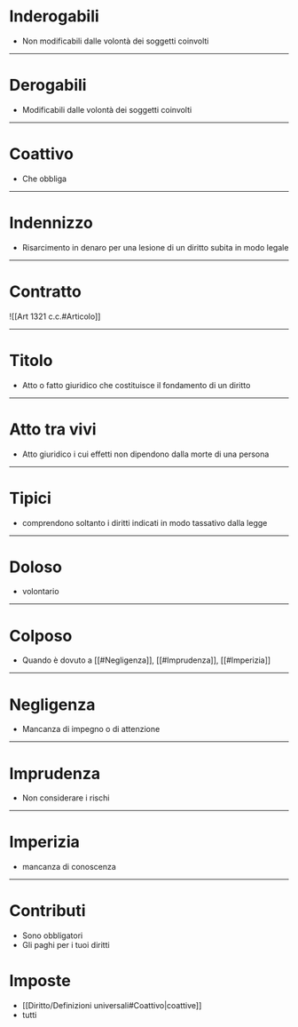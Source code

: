 # Inderogabili
- Non modificabili dalle volontà dei soggetti coinvolti
---
# Derogabili
- Modificabili dalle volontà dei soggetti coinvolti
---
# Coattivo
- Che obbliga
----
# Indennizzo
- Risarcimento in denaro per una lesione di un diritto subita in modo legale
---
# Contratto 
![[Art 1321 c.c.#Articolo]]

---
# Titolo
- Atto o fatto giuridico che costituisce il fondamento di un diritto
---
# Atto tra vivi
- Atto giuridico i cui effetti non dipendono dalla morte di una persona
---
# Tipici
- comprendono soltanto i diritti indicati in modo tassativo dalla legge
---
# Doloso
- volontario
---
# Colposo
- Quando è dovuto a [[#Negligenza]], [[#Imprudenza]], [[#Imperizia]]
---
# Negligenza
- Mancanza di impegno o di attenzione
---
# Imprudenza
- Non considerare i rischi
---
# Imperizia
- mancanza di conoscenza
---
# Contributi
- Sono obbligatori
- Gli paghi per i tuoi diritti
# Imposte
- [[Diritto/Definizioni universali#Coattivo|coattive]]
- tutti